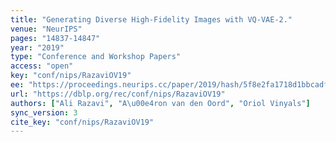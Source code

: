 ```yaml
---
title: "Generating Diverse High-Fidelity Images with VQ-VAE-2."
venue: "NeurIPS"
pages: "14837-14847"
year: "2019"
type: "Conference and Workshop Papers"
access: "open"
key: "conf/nips/RazaviOV19"
ee: "https://proceedings.neurips.cc/paper/2019/hash/5f8e2fa1718d1bbcadf1cd9c7a54fb8c-Abstract.html"
url: "https://dblp.org/rec/conf/nips/RazaviOV19"
authors: ["Ali Razavi", "A\u00e4ron van den Oord", "Oriol Vinyals"]
sync_version: 3
cite_key: "conf/nips/RazaviOV19"
---
```


